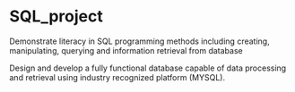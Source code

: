 # SQL_project

Demonstrate literacy in SQL programming methods including creating, manipulating, querying and information retrieval from database

Design and develop a fully functional database capable of data processing and retrieval using industry recognized platform (MYSQL).

